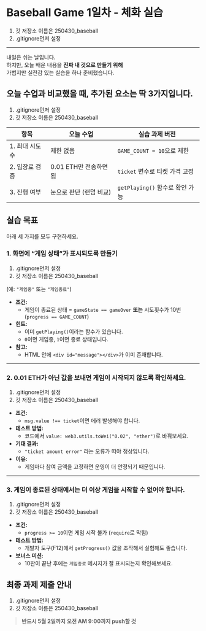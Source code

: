# Baseball Game 1일차 - 체화 실습

1. 깃 저장소 이름은 250430_baseball
2. .gitignore먼저 설정

---

내일은 쉬는 날입니다.  
하지만, 오늘 배운 내용을 **진짜 내 것으로 만들기 위해**  
가볍지만 실전감 있는 실습을 하나 준비했습니다.

## 오늘 수업과 비교했을 때, **추가된 요소**는 딱 3가지입니다.

1. .gitignore먼저 설정
2. 깃 저장소 이름은 250430_baseball

| 항목           | 오늘 수업               | 실습 과제 버전                  |
| -------------- | ----------------------- | ------------------------------- |
| 1. 최대 시도수 | 제한 없음               | `GAME_COUNT = 10`으로 제한      |
| 2. 입장료 검증 | 0.01 ETH만 전송하면 됨  | `ticket` 변수로 티켓 가격 고정  |
| 3. 진행 여부   | 눈으로 판단 (랜덤 비교) | `getPlaying()` 함수로 확인 가능 |

## 실습 목표

아래 세 가지를 모두 구현하세요.

### 1. 화면에 “게임 상태”가 표시되도록 만들기

1. .gitignore먼저 설정
2. 깃 저장소 이름은 250430_baseball

(예: `"게임중"` 또는 `"게임종료"`)

- **조건:**
  - 게임이 종료된 상태 = `gameState == gameOver` **또는** 시도횟수가 10번(`progress == GAME_COUNT`)
- **힌트:**
  - 이미 `getPlaying()`이라는 함수가 있습니다.
  - `0`이면 게임중, `1`이면 종료 상태입니다.
- **참고:**
  - HTML 안에 `<div id="message"></div>`가 이미 존재합니다.

---

### 2. 0.01 ETH가 아닌 값을 보내면 게임이 시작되지 않도록 확인하세요.

1. .gitignore먼저 설정
2. 깃 저장소 이름은 250430_baseball

- **조건:**
  - `msg.value !== ticket`이면 에러 발생해야 합니다.
- **테스트 방법:**
  - 코드에서 `value: web3.utils.toWei("0.02", "ether")`로 바꿔보세요.
- **기대 결과:**
  - `"ticket amount error"` 라는 오류가 떠야 정상입니다.
- **이유:**
  - 게임마다 참여 금액을 고정하면 운영이 더 안정되기 때문입니다.

---

### 3. 게임이 종료된 상태에서는 더 이상 게임을 시작할 수 없어야 합니다.

1. .gitignore먼저 설정
2. 깃 저장소 이름은 250430_baseball

- **조건:**
  - `progress >= 10`이면 게임 시작 불가 (`require`로 막힘)
- **테스트 방법:**
  - 개발자 도구(F12)에서 `getProgress()` 값을 조작해서 실험해도 좋습니다.
- **보너스 미션:**
  - 10판이 끝난 후에는 `게임종료` 메시지가 잘 표시되는지 확인해보세요.

## 최종 과제 제출 안내

1. .gitignore먼저 설정
2. 깃 저장소 이름은 250430_baseball

> **반드시 5월 2일까지 오전 AM 9:00까지 push할 것**
